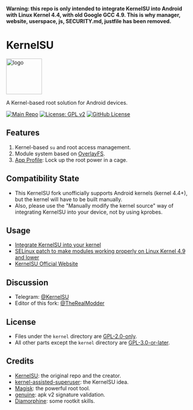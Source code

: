 **Warning: this repo is only intended to integrate KernelSU into Android with Linux Kernel 4.4, with old Google GCC 4.9. This is why manager, website, userspace, js, SECURITY.md, justfile has been removed.**

# KernelSU

<img src="https://kernelsu.org/logo.png" style="width: 96px;" alt="logo">

A Kernel-based root solution for Android devices.

[![Main Repo](https://img.shields.io/badge/Main_repository-8A2BE2)](https://github.com/tiann/KernelSU)
[![License: GPL v2](https://img.shields.io/badge/License-GPL%20v2-orange.svg?logo=gnu)](https://www.gnu.org/licenses/old-licenses/gpl-2.0.en.html)
[![GitHub License](https://img.shields.io/github/license/tiann/KernelSU?logo=gnu)](/LICENSE)

## Features

1. Kernel-based `su` and root access management.
2. Module system based on [OverlayFS](https://en.wikipedia.org/wiki/OverlayFS).
3. [App Profile](https://kernelsu.org/guide/app-profile.html): Lock up the root power in a cage.

## Compatibility State

- This KernelSU fork unofficially supports Android kernels (kernel 4.4+), but the kernel will have to be built manually.
- Also, please use the "Manually modify the kernel source" way of integrating KernelSU into your device, not by using kprobes.

## Usage

- [Integrate KernelSU into your kernel](https://kernelsu.org/guide/how-to-integrate-for-non-gki.html)
- [SELinux patch to make modules working properly on Linux Kernel 4.9 and lower](https://github.com/F-19-F/android_kernel_oneplus_msm8998/commit/1042d5601a1c0db08c9a9cea89d1895e74576a27)
- [KernelSU Official Website](https://kernelsu.org/)

## Discussion

- Telegram: [@KernelSU](https://t.me/KernelSU)
- Editor of this fork: [@TheRealModder](https://t.me/TheRealModder)

## License

- Files under the `kernel` directory are [GPL-2.0-only](https://www.gnu.org/licenses/old-licenses/gpl-2.0.en.html).
- All other parts except the `kernel` directory are [GPL-3.0-or-later](https://www.gnu.org/licenses/gpl-3.0.html).

## Credits

- [KernelSU](https://github.com/tiann/KernelSU): the original repo and the creator.
- [kernel-assisted-superuser](https://git.zx2c4.com/kernel-assisted-superuser/about/): the KernelSU idea.
- [Magisk](https://github.com/topjohnwu/Magisk): the powerful root tool.
- [genuine](https://github.com/brevent/genuine/): apk v2 signature validation.
- [Diamorphine](https://github.com/m0nad/Diamorphine): some rootkit skills.
